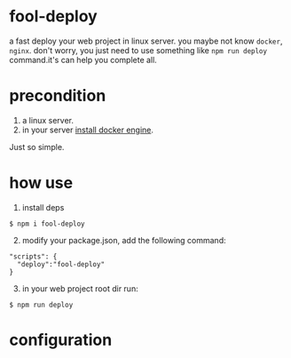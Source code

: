 # fool-deploy

a fast deploy your web project in linux server. you maybe not know `docker`, `nginx`. don't worry, you just need to use something like `npm run deploy` command.it's can help you complete all.

# precondition

1. a linux server.
2. in your server [install docker engine](https://docs.docker.com/engine/install/centos/).

Just so simple.

# how use

1. install deps

```shell
$ npm i fool-deploy
```

2. modify your package.json, add the following command:

```shell
"scripts": {
  "deploy":"fool-deploy"
}
```

3. in your web project root dir run:

```shell
$ npm run deploy
```

# configuration
